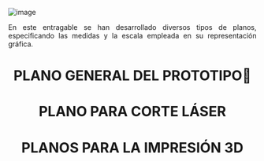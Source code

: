 ![image](https://github.com/Fx2048/Team_4_FdD/blob/fd60d506b6254eac9297ab010134ce59422c90cf/Im%C3%A1genes/Planos_fabricacion.png)

<p align="justify">
  En este entragable se han desarrollado diversos tipos de planos, especificando las medidas y la escala empleada en su 
  representación gráfica.
 </p>

# <p align = "center">PLANO GENERAL DEL PROTOTIPO📏</p>


# <p align = "center">PLANO PARA CORTE LÁSER</p>


# <p align = "center">PLANOS PARA LA IMPRESIÓN 3D</p>
 
